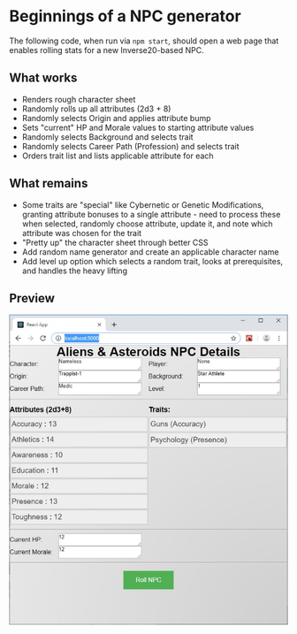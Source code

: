# Beginnings of a NPC generator

The following code, when run via `npm start`, should open a web page that enables rolling stats for a new Inverse20-based NPC.

## What works

* Renders rough character sheet
* Randomly rolls up all attributes (2d3 + 8)
* Randomly selects Origin and applies attribute bump
* Sets "current" HP and Morale values to starting attribute values
* Randomly selects Background and selects trait
* Randomly selects Career Path (Profession) and selects trait
* Orders trait list and lists applicable attribute for each

## What remains

* Some traits are "special" like Cybernetic or Genetic Modifications, granting attribute bonuses to a single attribute - need to process these when selected, randomly choose attribute, update it, and note which attribute was chosen for the trait
* "Pretty up" the character sheet through better CSS
* Add random name generator and create an applicable character name
* Add level up option which selects a random trait, looks at prerequisites, and handles the heavy lifting 

## Preview

![Screen Shot as of July 26, 2019](/public/npc-creator-26-JUL-2019.jpg)